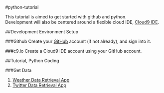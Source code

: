 #python-tutorial

This tutorial is aimed to get started with github and python.  
Development will also be centered around a flexible cloud IDE, [Cloud9 IDE](c9.io).

##Development Environment Setup

###Github
Create your [GitHub](https://github.com/) account (if not already), and sign into it.

###c9.io
Create a Cloud9 IDE account using your GitHub account.

##Tutorial, Python Coding


###Get Data

1. [Weather Data Retrieval App](./getdata/weather-app)
2. [Twitter Data Retrieval App](./getdata/twitter-app)
